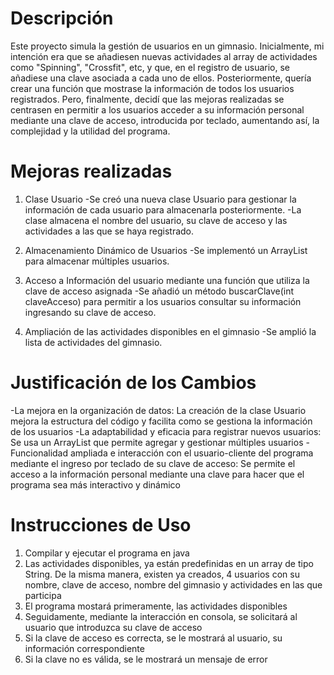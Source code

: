 # Descripción
Este proyecto simula la gestión de usuarios en un gimnasio. Inicialmente, mi intención era que se añadiesen nuevas actividades al array de actividades como "Spinning", "Crossfit", etc, y que, en el registro de usuario, se añadiese una clave asociada a cada uno de ellos. Posteriormente, quería crear una función que mostrase la información de todos los usuarios registrados. Pero, finalmente, decidí que las mejoras realizadas se centrasen en permitir a los usuarios acceder a su información personal mediante una clave de acceso, introducida por teclado, aumentando así, la complejidad y la utilidad del programa.

# Mejoras realizadas
1. Clase Usuario
-Se creó una nueva clase Usuario para gestionar la información de cada usuario para almacenarla posteriormente.
-La clase almacena el nombre del usuario, su clave de acceso y las actividades a las que se haya registrado.

2. Almacenamiento Dinámico de Usuarios
-Se implementó un ArrayList<Usuario> para almacenar múltiples usuarios.

3. Acceso a Información del usuario mediante una función que utiliza la clave de acceso asignada
-Se añadió un método buscarClave(int claveAcceso) para permitir a los usuarios consultar su información ingresando su clave de acceso.

4. Ampliación de las actividades disponibles en el gimnasio
-Se amplió la lista de actividades del gimnasio.

# Justificación de los Cambios
-La mejora en la organización de datos: La creación de la clase Usuario mejora la estructura del código y facilita como se gestiona la información de los usuarios
-La adaptabilidad y eficacia para registrar nuevos usuarios: Se usa un ArrayList que permite agregar y gestionar múltiples usuarios
-Funcionalidad ampliada e interacción con el usuario-cliente del programa mediante el ingreso por teclado de su clave de acceso: Se permite el acceso a la información personal mediante una clave para hacer que el programa sea más interactivo y dinámico

# Instrucciones de Uso
1. Compilar y ejecutar el programa en java
2. Las actividades disponibles, ya están predefinidas en un array de tipo String. De la misma manera, existen ya creados, 4 usuarios con su nombre, clave de acceso, nombre del gimnasio y actividades en las que participa
3. El programa mostará primeramente, las actividades disponibles
4. Seguidamente, mediante la interacción en consola, se solicitará al usuario que introduzca su clave de acceso
5. Si la clave de acceso es correcta, se le mostrará al usuario, su información correspondiente
6. Si la clave no es válida, se le mostrará un mensaje de error

